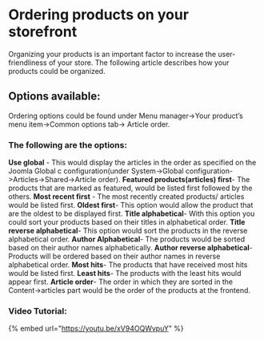 # Ordering products on your storefront

Organizing your products is an important factor to increase the user-friendliness of your store. The following article describes how your products could be organized.

## Options available: <a id="options-available"></a>

Ordering options could be found under Menu manager-&gt;Your product’s menu item-&gt;Common options tab-&gt; Article order.

### The following are the options: <a id="the-following-are-the-options"></a>

**Use global** - This would display the articles in the order as specified on the Joomla Global c configuration\(under System-&gt;Global configuration-&gt;Articles-&gt;Shared-&gt;Article order\).  **Featured products\(articles\) first**- The products that are marked as featured, would be listed first followed by the others. **Most recent first** - The most recently created products/ articles would be listed first. **Oldest first**- This option would allow the product that are the oldest to be displayed first. **Title alphabetical**- With this option you could sort your products based on their titles in alphabetical order. **Title reverse alphabetical**- This option would sort the products in the reverse alphabetical order. **Author Alphabetical**- The products would be sorted based on their author names alphabetically.  **Author reverse alphabetical**- Products will be ordered based on their author names in reverse alphabetical order. **Most hits**- The products that have received most hits would be listed first. **Least hits**- The products with the least hits would appear first. **Article order**- The order in which they are sorted in the Content-&gt;articles part would be the order of the products at the frontend.

### Video Tutorial: <a id="video-tutorial"></a>

{% embed url="https://youtu.be/xV94OQWvpuY" %}



